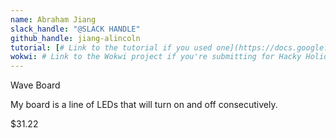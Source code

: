 ```yaml
---
name: Abraham Jiang
slack_handle: "@SLACK HANDLE"
github_handle: jiang-alincoln
tutorial: [# Link to the tutorial if you used one](https://docs.google.com/presentation/d/1GW0NgTC7VBg0u37edfs_3OpUPnbCaQnFMc3EsVhKHl4/present?slide=id.g2dceb74664e_0_351)
wokwi: # Link to the Wokwi project if you're submitting for Hacky Holidays
---
```


Wave Board

<!-- Describe your board in 2-3 sentences. What are you making? What will it do? -->
My board is a line of LEDs that will turn on and off consecutively. 

<!-- How much is it going to cost? -->
$31.22

<!-- Tell us a little bit about your design process. What were some challenges? What helped? ***Totally optional*** -->
